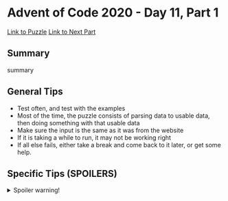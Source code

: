 # Advent of Code 2020 - Day 11, Part 1

[Link to Puzzle](https://adventofcode.com/2020/day/11)
[Link to Next Part](https://github.com/CodingAP/unofficial-aoc-syllabus/blob/main/years/2020/day11/part2.md)

## Summary
summary

## General Tips
- Test often, and test with the examples
- Most of the time, the puzzle consists of parsing data to usable data, then doing something with that usable data
- Make sure the input is the same as it was from the website
- If it is taking a while to run, it may not be working right
- If all else fails, either take a break and come back to it later, or get some help.

## Specific Tips (SPOILERS)
<details> <summary>Spoiler warning!</summary>

specific tips

</details>